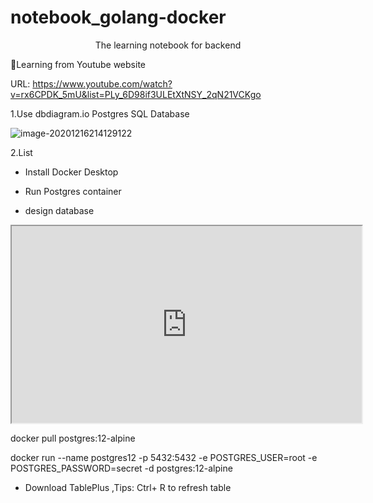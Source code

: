 # notebook_golang-docker
<center>The learning notebook for backend</center>


:horse:Learning from Youtube website

URL: https://www.youtube.com/watch?v=rx6CPDK_5mU&list=PLy_6D98if3ULEtXtNSY_2qN21VCKgo 

1.Use dbdiagram.io Postgres SQL Database

![image-20201216214129122](C:\Users\94653\AppData\Roaming\Typora\typora-user-images\image-20201216214129122.png)

2.List

* Install Docker Desktop 

* Run Postgres container

* design database

<iframe width="560" height="315" src='https://dbdiagram.io/embed/5fdf056b9a6c525a03bbb950'> </iframe>

docker pull postgres:12-alpine

docker run --name postgres12 -p 5432:5432 -e POSTGRES_USER=root -e POSTGRES_PASSWORD=secret -d postgres:12-alpine

* Download TablePlus ,Tips: Ctrl+ R to refresh table